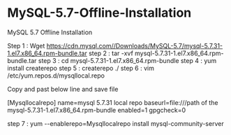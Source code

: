 # MySQL-5.7-Offline-Installation
MySQL 5.7 Offline Installation


Step 1 : Wget https://cdn.mysql.com//Downloads/MySQL-5.7/mysql-5.7.31-1.el7.x86_64.rpm-bundle.tar
step 2 : tar -xvf mysql-5.7.31-1.el7.x86_64.rpm-bundle.tar
step 3 : cd mysql-5.7.31-1.el7.x86_64.rpm-bundle
step 4 : yum install createrepo
step 5 : createrepo ./
step 6 : vim /etc/yum.repos.d/mysqllocal.repo

Copy  and past below line and save file

[Mysqllocalrepo]
name=mysql 5.7.31 local repo
baseurl=file:///path of the mysql-5.7.31-1.el7.x86_64.rpm-bundle
enabled=1
gpgcheck=0

step 7 : yum --enablerepo=Mysqllocalrepo install mysql-community-server
